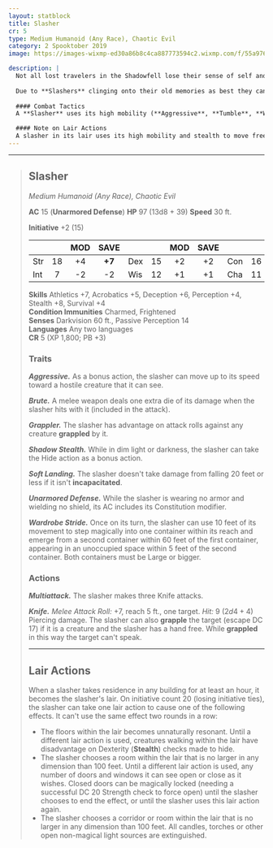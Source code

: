 ```yaml
---
layout: statblock
title: Slasher
cr: 5
type: Medium Humanoid (Any Race), Chaotic Evil
category: 2 Spooktober 2019
image: https://images-wixmp-ed30a86b8c4ca887773594c2.wixmp.com/f/55a976ff-7886-4ea3-85e6-4c54897e34be/d5kqm8o-77b72293-ad96-46d4-b986-f1f9c031d6e7.png/v1/fill/w_1172,h_682,q_70,strp/killer_by_byzwa_dher_d5kqm8o-pre.jpg?token=eyJ0eXAiOiJKV1QiLCJhbGciOiJIUzI1NiJ9.eyJzdWIiOiJ1cm46YXBwOjdlMGQxODg5ODIyNjQzNzNhNWYwZDQxNWVhMGQyNmUwIiwiaXNzIjoidXJuOmFwcDo3ZTBkMTg4OTgyMjY0MzczYTVmMGQ0MTVlYTBkMjZlMCIsIm9iaiI6W1t7ImhlaWdodCI6Ijw9MTc0NSIsInBhdGgiOiJcL2ZcLzU1YTk3NmZmLTc4ODYtNGVhMy04NWU2LTRjNTQ4OTdlMzRiZVwvZDVrcW04by03N2I3MjI5My1hZDk2LTQ2ZDQtYjk4Ni1mMWY5YzAzMWQ2ZTcucG5nIiwid2lkdGgiOiI8PTMwMDAifV1dLCJhdWQiOlsidXJuOnNlcnZpY2U6aW1hZ2Uub3BlcmF0aW9ucyJdfQ.NjqDJ95VbpnSW9e877K22X2YpjF9dyXZ9L9cDxQc8NU

description: |
  Not all lost travelers in the Shadowfell lose their sense of self and transform into Skulks. Some manage to keep a sliver of their original self, though with a fractured mind. If they somehow manage to survive the unforgiving lands and find a way back to the Material Plane, they are changed both physically and mentally. All aspects of their old personality are lost, creating a void they wish to fill through whatever means necessary.
  
  Due to **Slashers** clinging onto their old memories as best they can, they first try to return home to regain some normalcy. After some time, they get unnerved by the small details of their life and find their family can no longer be found. They then move onto the next town, hoping to fill the nothingness that can't be filled.
  
  #### Combat Tactics
  A **Slasher** uses its high mobility (**Aggressive**, **Tumble**, **Wardrobe Stride**) and stealth (**Shadow Stealth**) to move freely throughout its lair, often ambushing victims. It excels at close-quarters combat, using its **Knife** to first **grapple** a victim, then leveraging its **Grappler** and **Brute** traits to quickly attack and slay the helpless target.

  #### Note on Lair Actions
  A slasher in its lair uses its high mobility and stealth to move freely throughout its lair, supplemented with its **Shadow Stealth**, **Wardrobe Stride**, and **Lair Actions**. It will seek to ambush its victims, such as using its Knife to grapple members of a split party, attacking and slaying its victim without giving them so much as a chance to scream for help.
---
```


___
> ## Slasher
> *Medium Humanoid (Any Race), Chaotic Evil*
> 
> **AC** 15 (**Unarmored Defense**) **HP** 97 (13d8 + 39) **Speed** 30 ft.
> 
> **Initiative** +2 (15)
>
> | | | MOD | SAVE | | | MOD | SAVE | | | MOD | SAVE |
> |:--|:-:|:----:|:----:|:--|:-:|:----:|:----:|:--|:-:|:----:|:----:|
> |Str| 18| +4 | **+7** |Dex| 15| +2 | +2 |Con| 16| +3 | **+6** |
> |Int| 7| -2 | -2 |Wis| 12| +1 | +1 |Cha| 11| +0 | +0 |
>
> **Skills** Athletics +7, Acrobatics +5, Deception +6, Perception +4, Stealth +8, Survival +4  
> **Condition Immunities** Charmed, Frightened  
> **Senses** Darkvision 60 ft., Passive Perception 14  
> **Languages** Any two languages  
> **CR** 5 (XP 1,800; PB +3)
>
> ### Traits
>
> ***Aggressive.*** As a bonus action, the slasher can move up to its speed toward a hostile creature that it can see.
>
> ***Brute.*** A melee weapon deals one extra die of its damage when the slasher hits with it (included in the attack).
>
> ***Grappler.*** The slasher has advantage on attack rolls against any creature **grappled** by it.
>
> ***Shadow Stealth.*** While in dim light or darkness, the slasher can take the Hide action as a bonus action.
>
> ***Soft Landing.*** The slasher doesn't take damage from falling 20 feet or less if it isn't **incapacitated**.
>
> ***Unarmored Defense.*** While the slasher is wearing no armor and wielding no shield, its AC includes its Constitution modifier.
>
> ***Wardrobe Stride.*** Once on its turn, the slasher can use 10 feet of its movement to step magically into one container within its reach and emerge from a second container within 60 feet of the first container, appearing in an unoccupied space within 5 feet of the second container. Both containers must be Large or bigger.
>
> ### Actions
>
> ***Multiattack.*** The slasher makes three Knife attacks.
>
> ***Knife.*** *Melee Attack Roll:* +7, reach 5 ft., one target. *Hit:* 9 ($2d4 + 4$) Piercing damage. The slasher can also **grapple** the target (escape DC 17) if it is a creature and the slasher has a hand free. While **grappled** in this way the target can't speak.
>
> ---
> ## Lair Actions
>
> When a slasher takes residence in any building for at least an hour, it becomes the slasher's lair. On initiative count 20 (losing initiative ties), the slasher can take one lair action to cause one of the following effects. It can't use the same effect two rounds in a row:
>
> * The floors within the lair becomes unnaturally resonant. Until a different lair action is used, creatures walking within the lair have disadvantage on Dexterity (**Stealth**) checks made to hide.
> * The slasher chooses a room within the lair that is no larger in any dimension than 100 feet. Until a different lair action is used, any number of doors and windows it can see open or close as it wishes. Closed doors can be magically locked (needing a successful DC 20 Strength check to force open) until the slasher chooses to end the effect, or until the slasher uses this lair action again.
> * The slasher chooses a corridor or room within the lair that is no larger in any dimension than 100 feet. All candles, torches or other open non-magical light sources are extinguished.